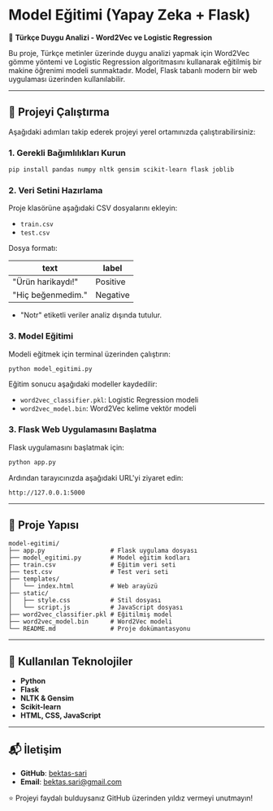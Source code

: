 # Model Eğitimi (Yapay Zeka + Flask)

📌 **Türkçe Duygu Analizi - Word2Vec ve Logistic Regression**

Bu proje, Türkçe metinler üzerinde duygu analizi yapmak için Word2Vec gömme yöntemi ve Logistic Regression algoritmasını kullanarak eğitilmiş bir makine öğrenimi modeli sunmaktadır. Model, Flask tabanlı modern bir web uygulaması üzerinden kullanılabilir.

---

## 🚀 Projeyi Çalıştırma

Aşağıdaki adımları takip ederek projeyi yerel ortamınızda çalıştırabilirsiniz:

### 1. Gerekli Bağımlılıkları Kurun

```bash
pip install pandas numpy nltk gensim scikit-learn flask joblib
```

### 2. Veri Setini Hazırlama

Proje klasörüne aşağıdaki CSV dosyalarını ekleyin:
- `train.csv`
- `test.csv`

Dosya formatı:

| text                      | label     |
|---------------------------|-----------|
| "Ürün harikaydı!"         | Positive |
| "Hiç beğenmedim."        | Negative |

- "Notr" etiketli veriler analiz dışında tutulur.

### 3. Model Eğitimi

Modeli eğitmek için terminal üzerinden çalıştırın:

```bash
python model_egitimi.py
```

Eğitim sonucu aşağıdaki modeller kaydedilir:

- `word2vec_classifier.pkl`: Logistic Regression modeli
- `word2vec_model.bin`: Word2Vec kelime vektör modeli

### 3. Flask Web Uygulamasını Başlatma

Flask uygulamasını başlatmak için:

```bash
python app.py
```

Ardından tarayıcınızda aşağıdaki URL'yi ziyaret edin:

```
http://127.0.0.1:5000
```

---

## 📁 Proje Yapısı

```
model-egitimi/
├── app.py                  # Flask uygulama dosyası
├── model_egitimi.py        # Model eğitim kodları
├── train.csv               # Eğitim veri seti
├── test.csv                # Test veri seti
├── templates/
│   └── index.html          # Web arayüzü
├── static/
│   ├── style.css           # Stil dosyası
│   └── script.js           # JavaScript dosyası
├── word2vec_classifier.pkl # Eğitilmiş model
├── word2vec_model.bin      # Word2Vec modeli
└── README.md               # Proje dokümantasyonu
```

---

## 🚧 Kullanılan Teknolojiler
- **Python**
- **Flask**
- **NLTK & Gensim**
- **Scikit-learn**
- **HTML, CSS, JavaScript**

---

## 📬 İletişim
- **GitHub**: [bektas-sari](https://github.com/bektas-sari)
- **Email**: [bektas.sari@gmail.com](mailto:bektas.sari@gmail.com)

⭐ Projeyi faydalı bulduysanız GitHub üzerinden yıldız vermeyi unutmayın!

